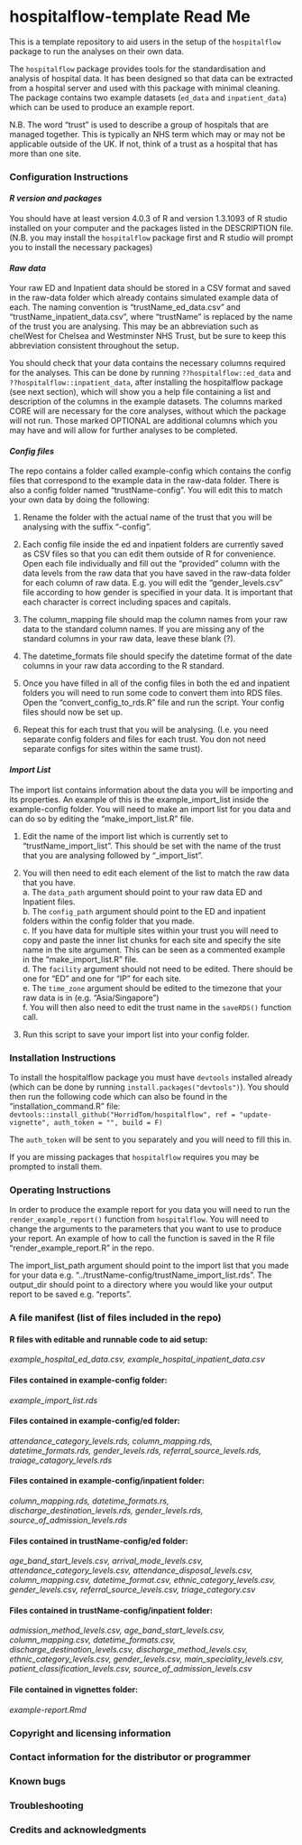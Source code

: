 # hospitalflow-template Read Me
This is a template repository to aid users in the setup of the ```hospitalflow``` package to run the analyses on their own data. 

The ```hospitalflow``` package provides tools for the standardisation and analysis of hospital data.  It has been designed so that data can be extracted from a hospital server and used with this package with minimal cleaning.  The package contains two example datasets (```ed_data``` and ```inpatient_data```) which can be used to produce an example report.

N.B. The word “trust” is used to describe a group of hospitals that are managed together. This is typically an NHS term which may or may not be applicable outside of the UK.  If not, think of a trust as a hospital that has more than one site.

### Configuration Instructions
#### *R version and packages*

You should have at least version 4.0.3 of R and version 1.3.1093 of R studio installed on your computer and the packages listed in the DESCRIPTION file. (N.B. you may install the ```hospitalflow``` package first and R studio will prompt you to install the necessary packages)

#### *Raw data*

Your raw ED and Inpatient data should be stored in a CSV format and saved in the raw-data folder which already contains simulated example data of each.  The naming convention is “trustName_ed_data.csv” and “trustName_inpatient_data.csv”, where “trustName” is replaced by the name of the trust you are analysing. This may be an abbreviation such as chelWest for Chelsea and Westminster NHS Trust, but be sure to keep this abbreviation consistent throughout the setup. 

You should check that your data contains the necessary columns required for the analyses.  This can be done by running ```??hospitalflow::ed_data``` and ```??hospitalflow::inpatient_data```, after installing the hospitalflow package (see next section), which will show you a help file containing a list and description of the columns in the example datasets.  The columns marked CORE will are necessary for the core analyses, without which the package will not run.  Those marked OPTIONAL are additional columns which you may have and will allow for further analyses to be completed.

#### *Config files*

The repo contains a folder called example-config which contains the config files that correspond to the example data in the raw-data folder.  There is also a config folder named “trustName-config”. You will edit this to match your own data by doing the following:

  1.	Rename the folder with the actual name of the trust that you will be analysing with the suffix “-config”.

  2.	Each config file inside the ed and inpatient folders are currently saved as CSV files so that you can edit them outside of R for convenience. Open each file individually and fill out the “provided” column with the data levels from the raw data that you have saved in the raw-data folder for each column of raw data. E.g. you will edit the “gender_levels.csv” file according to how gender is specified in your data.  It is important that each character is correct including spaces and capitals.

  3.	The column_mapping file should map the column names from your raw data to the standard column names. If you are missing any of the standard columns in your raw data, leave these blank (?).

  4.	The datetime_formats file should specify the datetime format of the date columns in your raw data according to the R standard.  

  5.	Once you have filled in all of the config files in both the ed and inpatient folders you will need to run some code to convert them into RDS files.  Open the “convert_config_to_rds.R” file and run the script.  Your config files should now be set up. 

  6.	Repeat this for each trust that you will be analysing.  (I.e. you need separate config folders and files for each trust.  You don not need separate configs for sites within the same trust).

#### *Import List*

The import list contains information about the data you will be importing and its properties.  An example of this is the example_import_list inside the example-config folder.  You will need to make an import list for you data and can do so by editing the “make_import_list.R” file.  

  1.	Edit the name of the import list which is currently set to “trustName_import_list”. This should be set with the name of the trust that you are analysing followed by “_import_list”.
  
  2.	You will then need to edit each element of the list to match the raw data that you have.  
    a.	The ```data_path``` argument should point to your raw data ED and Inpatient files.  
    b.	The ```config_path``` argument should point to the ED and inpatient folders within the config folder that you made.  
    c.	If you have data for multiple sites within your trust you will need to copy and paste the inner list chunks for each site and specify the site name in the site argument. This can be seen as a commented example in the “make_import_list.R” file.  
    d.	 The ```facility``` argument should not need to be edited.  There should be one for “ED” and one for “IP” for each site.  
    e.	The ```time_zone``` argument should be edited to the timezone that your raw data is in (e.g. “Asia/Singapore”)  
    f.	You will then also need to edit the trust name in the ```saveRDS()``` function call.
    
  3.	Run this script to save your import list into your config folder.
  
### Installation Instructions
To install the hospitalflow package you must have ```devtools``` installed already (which can be done by running ```install.packages("devtools")```).  You should then run the following code which can also be found in the “installation_command.R” file: ```devtools::install_github("HorridTom/hospitalflow", ref = "update-vignette", auth_token = "", build = F)```

The ```auth_token``` will be sent to you separately and you will need to fill this in.

If you are missing packages that ```hospitalflow``` requires you may be prompted to install them.

### Operating Instructions
In order to produce the example report for you data you will need to run the ```render_example_report()``` function from ```hospitalflow```.  You will need to change the arguments to the parameters that you want to use to produce your report.  An example of how to call the function is saved in the R file “render_example_report.R” in the repo.  

The import_list_path argument should point to the import list that you made for your data e.g. “../trustName-config/trustName_import_list.rds”.  The output_dir should point to a directory where you would like your output report to be saved e.g. “reports”.  

### A file manifest (list of files included in the repo)
#### R files with editable and runnable code to aid setup:
*example_hospital_ed_data.csv, example_hospital_inpatient_data.csv*

#### Files contained in example-config folder:
*example_import_list.rds*

#### Files contained in example-config/ed folder:
*attendance_category_levels.rds, column_mapping.rds, datetime_formats.rds, gender_levels.rds, referral_source_levels.rds, traiage_catagory_levels.rds*

#### Files contained in example-config/inpatient folder:
*column_mapping.rds, datetime_formats.rs, discharge_destination_levels.rds, gender_levels.rds, source_of_admission_levels.rds*

#### Files contained in trustName-config/ed folder:
*age_band_start_levels.csv, arrival_mode_levels.csv, attendance_category_levels.csv, attendance_disposal_levels.csv, column_mapping.csv, datetime_format.csv, ethnic_category_levels.csv, gender_levels.csv, referral_source_levels.csv, triage_category.csv*

#### Files contained in trustName-config/inpatient folder:
*admission_method_levels.csv, age_band_start_levels.csv, column_mapping.csv, datetime_formats.csv, discharge_destination_levels.csv, discharge_method_levels.csv, ethnic_category_levels.csv, gender_levels.csv, main_speciality_levels.csv, patient_classification_levels.csv, source_of_admission_levels.csv*

#### File contained in vignettes folder:
*example-report.Rmd*

### Copyright and licensing information
### Contact information for the distributor or programmer
### Known bugs
### Troubleshooting
### Credits and acknowledgments
